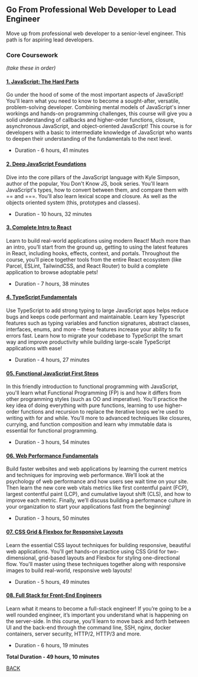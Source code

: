 ## Go From Professional Web Developer to Lead Engineer
Move up from professional web developer to a senior-level engineer. This path is for aspiring lead developers.

### Core Coursework
*(take these in order)*

#### [1. JavaScript: The Hard Parts](./01-javascript-the-hard-parts.md)
   Go under the hood of some of the most important aspects of JavaScript! You'll learn what you need to know to become a sought-after, versatile, problem-solving developer. Combining mental models of JavaScript's inner workings and hands-on programming challenges, this course will give you a solid understanding of callbacks and higher-order functions, closure, asynchronous JavaScript, and object-oriented JavaScript! This course is for developers with a basic to intermediate knowledge of JavaScript who wants to deepen their understanding of the fundamentals to the next level.

   - Duration - 6 hours, 41 minutes

#### [2. Deep JavaScript Foundations](./02-deep-javascript-foundations.md)
   Dive into the core pillars of the JavaScript language with Kyle Simpson, author of the popular, You Don't Know JS, book series. You'll learn JavaScript's types, how to convert between them, and compare them with == and ===. You'll also learn lexical scope and closure. As well as the objects oriented system (this, prototypes and classes).

   - Duration - 10 hours, 32 minutes

#### [3. Complete Intro to React](./03-complete-intro-to-react.md)
   Learn to build real-world applications using modern React! Much more than an intro, you’ll start from the ground up, getting to using the latest features in React, including hooks, effects, context, and portals. Throughout the course, you’ll piece together tools from the entire React ecosystem (like Parcel, ESLint, TailwindCSS, and React Router) to build a complete application to browse adoptable pets!

   - Duration - 7 hours, 38 minutes

#### [4. TypeScript Fundamentals](./04-typescript-fundamentals.md)
   Use TypeScript to add strong typing to large JavaScript apps helps reduce bugs and keeps code performant and maintainable. Learn key Typescript features such as typing variables and function signatures, abstract classes, interfaces, enums, and more – these features increase your ability to fix errors fast. Learn how to migrate your codebase to TypeScript the smart way and improve productivity while building large-scale TypeScript applications with ease!

   - Duration - 4 hours, 27 minutes

#### [05. Functional JavaScript First Steps](./05-functional-javascript-first-steps.md)
   In this friendly introduction to functional programming with JavaScript, you'll learn what Functional Programming (FP) is and how it differs from other programming styles (such as OO and imperative). You'll practice the key idea of doing everything with pure functions, learning to use higher-order functions and recursion to replace the iterative loops we're used to writing with for and while. You'll more to advanced techniques like closures, currying, and function composition and learn why immutable data is essential for functional programming.

   - Duration - 3 hours, 54 minutes

#### [06. Web Performance Fundamentals](./06-web-performance-fundamentals.md)
   Build faster websites and web applications by learning the current metrics and techniques for improving web performance. We’ll look at the psychology of web performance and how users see wait time on your site. Then learn the new core web vitals metrics like first contentful paint (FCP), largest contentful paint (LCP), and cumulative layout shift (CLS), and how to improve each metric. Finally, we’ll discuss building a performance culture in your organization to start your applications fast from the beginning!

   - Duration - 3 hours, 50 minutes

#### [07. CSS Grid & Flexbox for Responsive Layouts](./07-css-grid-flexbox-for-responsive-layouts.md)
   Learn the essential CSS layout techniques for building responsive, beautiful web applications. You'll get hands-on practice using CSS Grid for two-dimensional, grid-based layouts and Flexbox for styling one-directional flow. You'll master using these techniques together along with responsive images to build real-world, responsive web layouts!

   - Duration - 5 hours, 49 minutes

#### [08. Full Stack for Front-End Engineers](./08-full-stack-for-front-end-engineers.md)
   Learn what it means to become a full-stack engineer! If you’re going to be a well rounded engineer, it’s important you understand what is happening on the server-side. In this course, you'll learn to move back and forth between UI and the back-end through the command line, SSH, nginx, docker containers, server security, HTTP/2, HTTP/3 and more.

   - Duration - 6 hours, 19 minutes

**Total Duration - 49 hours, 10 minutes**

[BACK](../README.md)